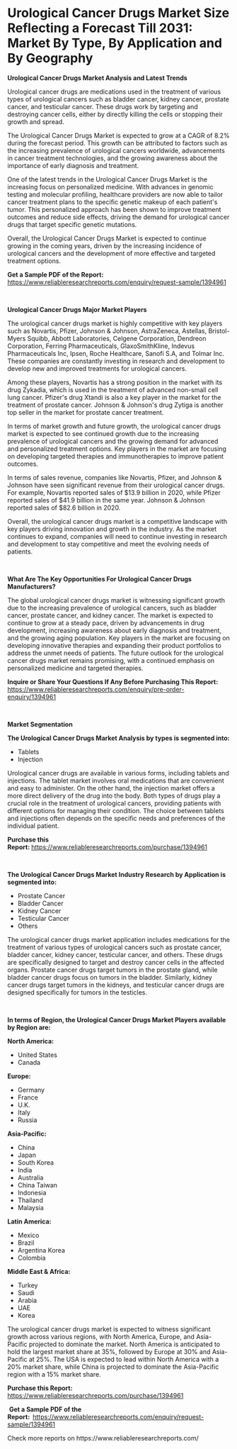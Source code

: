 <p><h1>Urological Cancer Drugs Market Size Reflecting a Forecast Till 2031: Market By Type, By Application and By Geography</h1></p><p><strong>Urological Cancer Drugs Market Analysis and Latest Trends</strong></p>
<p><p>Urological cancer drugs are medications used in the treatment of various types of urological cancers such as bladder cancer, kidney cancer, prostate cancer, and testicular cancer. These drugs work by targeting and destroying cancer cells, either by directly killing the cells or stopping their growth and spread.</p><p>The Urological Cancer Drugs Market is expected to grow at a CAGR of 8.2% during the forecast period. This growth can be attributed to factors such as the increasing prevalence of urological cancers worldwide, advancements in cancer treatment technologies, and the growing awareness about the importance of early diagnosis and treatment.</p><p>One of the latest trends in the Urological Cancer Drugs Market is the increasing focus on personalized medicine. With advances in genomic testing and molecular profiling, healthcare providers are now able to tailor cancer treatment plans to the specific genetic makeup of each patient's tumor. This personalized approach has been shown to improve treatment outcomes and reduce side effects, driving the demand for urological cancer drugs that target specific genetic mutations.</p><p>Overall, the Urological Cancer Drugs Market is expected to continue growing in the coming years, driven by the increasing incidence of urological cancers and the development of more effective and targeted treatment options.</p></p>
<p><strong>Get a Sample PDF of the Report:&nbsp;</strong> <a href="https://www.reliableresearchreports.com/enquiry/request-sample/1394961">https://www.reliableresearchreports.com/enquiry/request-sample/1394961</a></p>
<p>&nbsp;</p>
<p><strong>Urological Cancer Drugs Major Market Players</strong></p>
<p><p>The urological cancer drugs market is highly competitive with key players such as Novartis, Pfizer, Johnson & Johnson, AstraZeneca, Astellas, Bristol-Myers Squibb, Abbott Laboratories, Celgene Corporation, Dendreon Corporation, Ferring Pharmaceuticals, GlaxoSmithKline, Indevus Pharmaceuticals Inc, Ipsen, Roche Healthcare, Sanofi S.A, and Tolmar Inc. These companies are constantly investing in research and development to develop new and improved treatments for urological cancers.</p><p>Among these players, Novartis has a strong position in the market with its drug Zykadia, which is used in the treatment of advanced non-small cell lung cancer. Pfizer's drug Xtandi is also a key player in the market for the treatment of prostate cancer. Johnson & Johnson's drug Zytiga is another top seller in the market for prostate cancer treatment.</p><p>In terms of market growth and future growth, the urological cancer drugs market is expected to see continued growth due to the increasing prevalence of urological cancers and the growing demand for advanced and personalized treatment options. Key players in the market are focusing on developing targeted therapies and immunotherapies to improve patient outcomes.</p><p>In terms of sales revenue, companies like Novartis, Pfizer, and Johnson & Johnson have seen significant revenue from their urological cancer drugs. For example, Novartis reported sales of $13.9 billion in 2020, while Pfizer reported sales of $41.9 billion in the same year. Johnson & Johnson reported sales of $82.6 billion in 2020.</p><p>Overall, the urological cancer drugs market is a competitive landscape with key players driving innovation and growth in the industry. As the market continues to expand, companies will need to continue investing in research and development to stay competitive and meet the evolving needs of patients.</p></p>
<p>&nbsp;</p>
<p><strong>What Are The Key Opportunities For Urological Cancer Drugs Manufacturers?</strong></p>
<p><p>The global urological cancer drugs market is witnessing significant growth due to the increasing prevalence of urological cancers, such as bladder cancer, prostate cancer, and kidney cancer. The market is expected to continue to grow at a steady pace, driven by advancements in drug development, increasing awareness about early diagnosis and treatment, and the growing aging population. Key players in the market are focusing on developing innovative therapies and expanding their product portfolios to address the unmet needs of patients. The future outlook for the urological cancer drugs market remains promising, with a continued emphasis on personalized medicine and targeted therapies.</p></p>
<p><strong>Inquire or Share Your Questions If Any Before Purchasing This Report:</strong> <a href="https://www.reliableresearchreports.com/enquiry/pre-order-enquiry/1394961">https://www.reliableresearchreports.com/enquiry/pre-order-enquiry/1394961</a></p>
<p>&nbsp;</p>
<p><strong>Market Segmentation</strong></p>
<p><strong>The Urological Cancer Drugs Market Analysis by types is segmented into:</strong></p>
<p><ul><li>Tablets</li><li>Injection</li></ul></p>
<p><p>Urological cancer drugs are available in various forms, including tablets and injections. The tablet market involves oral medications that are convenient and easy to administer. On the other hand, the injection market offers a more direct delivery of the drug into the body. Both types of drugs play a crucial role in the treatment of urological cancers, providing patients with different options for managing their condition. The choice between tablets and injections often depends on the specific needs and preferences of the individual patient.</p></p>
<p><strong>Purchase this Report:&nbsp;</strong><a href="https://www.reliableresearchreports.com/purchase/1394961">https://www.reliableresearchreports.com/purchase/1394961</a></p>
<p>&nbsp;</p>
<p><strong>The Urological Cancer Drugs Market Industry Research by Application is segmented into:</strong></p>
<p><ul><li>Prostate Cancer</li><li>Bladder Cancer</li><li>Kidney Cancer</li><li>Testicular Cancer</li><li>Others</li></ul></p>
<p><p>The urological cancer drugs market application includes medications for the treatment of various types of urological cancers such as prostate cancer, bladder cancer, kidney cancer, testicular cancer, and others. These drugs are specifically designed to target and destroy cancer cells in the affected organs. Prostate cancer drugs target tumors in the prostate gland, while bladder cancer drugs focus on tumors in the bladder. Similarly, kidney cancer drugs target tumors in the kidneys, and testicular cancer drugs are designed specifically for tumors in the testicles.</p></p>
<p>&nbsp;</p>
<p><strong>In terms of Region, the Urological Cancer Drugs Market Players available by Region are:</strong></p>
<p>
    <p> <strong> North America: </strong>
        <ul>
            <li>United States</li>
            <li>Canada</li>
        </ul>
        </p> 
    <p> <strong> Europe: </strong>
        <ul>
            <li>Germany</li>
            <li>France</li>
            <li>U.K.</li>
            <li>Italy</li>
            <li>Russia</li>
        </ul>
        </p> 
    <p> <strong> Asia-Pacific: </strong>
        <ul>
            <li>China</li>
            <li>Japan</li>
            <li>South Korea</li>
            <li>India</li>
            <li>Australia</li>
            <li>China Taiwan</li>
            <li>Indonesia</li>
            <li>Thailand</li>
            <li>Malaysia</li>
        </ul>
        </p> 
    <p> <strong> Latin America: </strong>
        <ul>
            <li>Mexico</li>
            <li>Brazil</li>
            <li>Argentina Korea</li>
            <li>Colombia</li>
        </ul>
        </p> 
    <p> <strong> Middle East & Africa: </strong>
        <ul>
            <li>Turkey</li>
            <li>Saudi</li>
            <li>Arabia</li>
            <li>UAE</li>
            <li>Korea</li>
        </ul>
    </p>
    </p>
<p><p>The urological cancer drugs market is expected to witness significant growth across various regions, with North America, Europe, and Asia-Pacific projected to dominate the market. North America is anticipated to hold the largest market share at 35%, followed by Europe at 30% and Asia-Pacific at 25%. The USA is expected to lead within North America with a 20% market share, while China is projected to dominate the Asia-Pacific region with a 15% market share.</p></p>
<p><strong>Purchase this Report: </strong><a href="https://www.reliableresearchreports.com/purchase/1394961">https://www.reliableresearchreports.com/purchase/1394961</a></p>
<p>&nbsp;<strong>Get a Sample PDF of the Report:&nbsp;&nbsp;</strong><a href="https://www.reliableresearchreports.com/enquiry/request-sample/1394961">https://www.reliableresearchreports.com/enquiry/request-sample/1394961</a></p>
<p><strong></strong></p>
<p>Check more reports on https://www.reliableresearchreports.com/</p>
